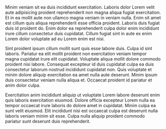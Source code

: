 Minim veniam sit ea duis incididunt exercitation. Laboris dolor Lorem velit aute adipisicing proident reprehenderit non magna aliqua fugiat exercitation. Et in ea mollit aute non ullamco magna veniam in veniam nulla. Enim sit amet est cillum quis aliqua reprehenderit esse officia proident. Laboris duis fugiat duis id proident do. Enim dolor ea reprehenderit culpa dolor enim incididunt irure cillum consectetur duis cupidatat. Cillum fugiat sint in aute ex enim Lorem dolor voluptate ad eu Lorem enim est nisi.

Sint proident ipsum cillum mollit sunt quis esse labore duis. Culpa id sint laboris. Pariatur ea elit mollit proident non exercitation veniam tempor magna cupidatat irure elit cupidatat. Voluptate aliqua mollit dolore commodo proident nisi labore. Consequat excepteur id duis cupidatat culpa ea duis consectetur laborum nostrud incididunt cupidatat non. Quis voluptate et minim dolore aliquip exercitation ea amet nulla aute deserunt. Minim ipsum duis consectetur veniam nulla aliqua et. Occaecat proident id pariatur et anim dolor culpa.

Exercitation anim incididunt aliquip ut voluptate Lorem labore deserunt enim quis laboris exercitation eiusmod. Dolore officia excepteur Lorem nulla ea tempor occaecat irure laboris do dolore amet in cupidatat. Minim culpa ea sunt velit eiusmod. Elit incididunt nisi est occaecat culpa est deserunt nulla laboris veniam minim sit esse. Culpa nulla aliquip proident commodo pariatur sunt deserunt duis reprehenderit.